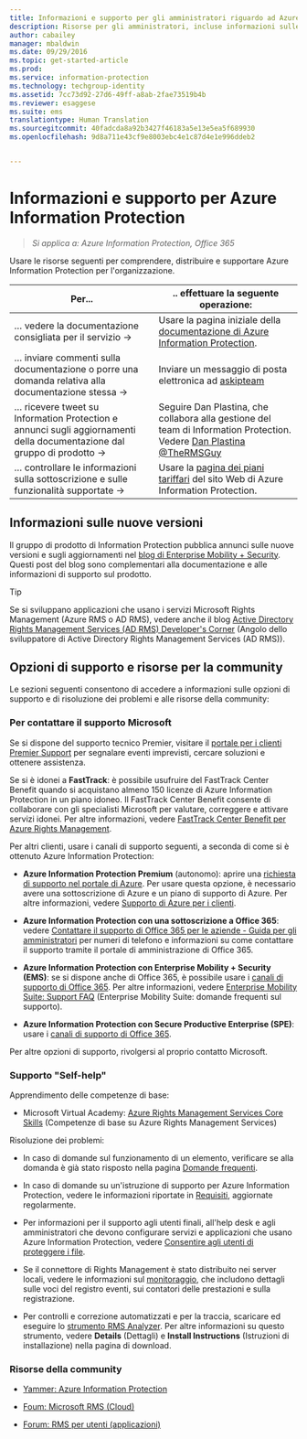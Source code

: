 ```yaml
---
title: Informazioni e supporto per gli amministratori riguardo ad Azure Information Protection | Azure Information Protection
description: Risorse per gli amministratori, incluse informazioni sulle nuove versioni, opzioni di supporto e istruzioni su come contattare Microsoft per segnalare un problema.
author: cabailey
manager: mbaldwin
ms.date: 09/29/2016
ms.topic: get-started-article
ms.prod: 
ms.service: information-protection
ms.technology: techgroup-identity
ms.assetid: 7cc73d92-27d6-49ff-a8ab-2fae73519b4b
ms.reviewer: esaggese
ms.suite: ems
translationtype: Human Translation
ms.sourcegitcommit: 40fadcda8a92b3427f46183a5e13e5ea5f689930
ms.openlocfilehash: 9d8a711e43cf9e8003ebc4e1c87d4e1e996ddeb2


---
```


# Informazioni e supporto per Azure Information Protection

>*Si applica a: Azure Information Protection, Office 365*

Usare le risorse seguenti per comprendere, distribuire e supportare Azure Information Protection per l'organizzazione.

|Per...|.. effettuare la seguente operazione:|
|----------------|---------------|
|… vedere la documentazione consigliata per il servizio →|Usare la pagina iniziale della [documentazione di Azure Information Protection](https://docs.microsoft.com/information-protection/).|
|… inviare commenti sulla documentazione o porre una domanda relativa alla documentazione stessa →|Inviare un messaggio di posta elettronica ad [askipteam](mailto:%20askipteam@microsoft.com?subject=Documentation%20feedback)|
|… ricevere tweet su Information Protection e annunci sugli aggiornamenti della documentazione dal gruppo di prodotto →|Seguire Dan Plastina, che collabora alla gestione del team di Information Protection. Vedere [Dan Plastina @TheRMSGuy](https://twitter.com/TheRMSGuy)|
|… controllare le informazioni sulla sottoscrizione e sulle funzionalità supportate →|Usare la [pagina dei piani tariffari](https://go.microsoft.com/fwlink/?LinkId=827589) del sito Web di Azure Information Protection.|


## Informazioni sulle nuove versioni
Il gruppo di prodotto di Information Protection pubblica annunci sulle nuove versioni e sugli aggiornamenti nel [blog di Enterprise Mobility + Security](https://blogs.technet.microsoft.com/enterprisemobility/?product=azure-rights-management-services). Questi post del blog sono complementari alla documentazione e alle informazioni di supporto sul prodotto.

> [!TIP]
> Se si sviluppano applicazioni che usano i servizi Microsoft Rights Management (Azure RMS o AD RMS), vedere anche il blog [Active Directory Rights Management Services (AD RMS) Developer's Corner](https://blogs.msdn.microsoft.com/rms/) (Angolo dello sviluppatore di Active Directory Rights Management Services (AD RMS)).

## Opzioni di supporto e risorse per la community
Le sezioni seguenti consentono di accedere a informazioni sulle opzioni di supporto e di risoluzione dei problemi e alle risorse della community:

### Per contattare il supporto Microsoft

Se si dispone del supporto tecnico Premier, visitare il [portale per i clienti Premier Support](https://premier.microsoft.com/) per segnalare eventi imprevisti, cercare soluzioni e ottenere assistenza.

Se si è idonei a **FastTrack**: è possibile usufruire del FastTrack Center Benefit quando si acquistano almeno 150 licenze di Azure Information Protection in un piano idoneo. Il FastTrack Center Benefit consente di collaborare con gli specialisti Microsoft per valutare, correggere e attivare servizi idonei. Per altre informazioni, vedere [FastTrack Center Benefit per Azure Rights Management](https://technet.microsoft.com/library/mt607025.aspx).

Per altri clienti, usare i canali di supporto seguenti, a seconda di come si è ottenuto Azure Information Protection:

- **Azure Information Protection Premium** (autonomo): aprire una [richiesta di supporto nel portale di Azure](https://portal.azure.com/#blade/Microsoft_Azure_Support/HelpAndSupportBlade). Per usare questa opzione, è necessario avere una sottoscrizione di Azure e un piano di supporto di Azure. Per altre informazioni, vedere [Supporto di Azure per i clienti](https://azure.microsoft.com/support/plans/). 

- **Azure Information Protection con una sottoscrizione a Office 365**: vedere [Contattare il supporto di Office 365 per le aziende - Guida per gli amministratori](https://support.office.com/article/Contact-Office-365-for-business-support-Admin-Help-32a17ca7-6fa0-4870-8a8d-e25ba4ccfd4b) per numeri di telefono e informazioni su come contattare il supporto tramite il portale di amministrazione di Office 365. 

- **Azure Information Protection con Enterprise Mobility + Security (EMS)**: se si dispone anche di Office 365, è possibile usare i [canali di supporto di Office 365](https://support.office.com/article/Contact-Office-365-for-business-support-Admin-Help-32a17ca7-6fa0-4870-8a8d-e25ba4ccfd4b). Per altre informazioni, vedere [Enterprise Mobility Suite: Support FAQ](https://technet.microsoft.com/dn932057.aspx) (Enterprise Mobility Suite: domande frequenti sul supporto).

- **Azure Information Protection con Secure Productive Enterprise (SPE)**: usare i [canali di supporto di Office 365](https://support.office.com/article/Contact-Office-365-for-business-support-Admin-Help-32a17ca7-6fa0-4870-8a8d-e25ba4ccfd4b).

Per altre opzioni di supporto, rivolgersi al proprio contatto Microsoft. 

### Supporto "Self-help"

Apprendimento delle competenze di base:

- Microsoft Virtual Academy: [Azure Rights Management Services Core Skills](https://mva.microsoft.com/en-us/training-courses/azure-rights-management-services-core-skills-10500?l=QLoxMwuCB_1805094681) (Competenze di base su Azure Rights Management Services)

Risoluzione dei problemi:

- In caso di domande sul funzionamento di un elemento, verificare se alla domanda è già stato risposto nella pagina [Domande frequenti](faqs.md).

- In caso di domande su un'istruzione di supporto per Azure Information Protection, vedere le informazioni riportate in [Requisiti](requirements-azure-rms.md), aggiornate regolarmente.

- Per informazioni per il supporto agli utenti finali, all'help desk e agli amministratori che devono configurare servizi e applicazioni che usano Azure Information Protection, vedere [Consentire agli utenti di proteggere i file](../deploy-use/help-users.md).

- Se il connettore di Rights Management è stato distribuito nei server locali, vedere le informazioni sul [monitoraggio](../deploy-use/monitor-rms-connector.md), che includono dettagli sulle voci del registro eventi, sui contatori delle prestazioni e sulla registrazione.

- Per controlli e correzione automatizzati e per la traccia, scaricare ed eseguire lo [strumento RMS Analyzer](http://www.microsoft.com/en-us/download/details.aspx?id=46437). Per altre informazioni su questo strumento, vedere **Details** (Dettagli) e **Install Instructions** (Istruzioni di installazione) nella pagina di download. 

### Risorse della community

-   [Yammer: Azure Information Protection](http://www.yammer.com/AskIPTeam)

-   [Foum: Microsoft RMS (Cloud)](https://social.technet.microsoft.com/Forums/en-US/home?forum=rmscloud)

-   [Forum: RMS per utenti (applicazioni)](https://social.technet.microsoft.com/Forums/en-US/home?forum=rmsapps)




<!--HONumber=Sep16_HO5-->


